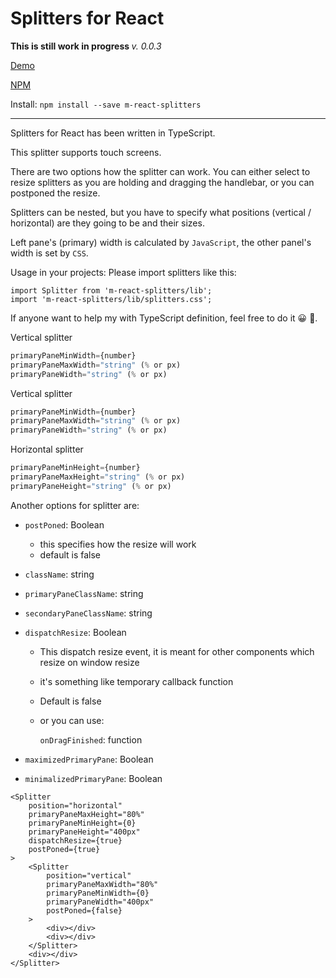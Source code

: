 # Splitters for React

<b>This is still work in progress </b>
<i>v. 0.0.3</i>

[Demo](https://martinnov92.github.io/React-Splitters/)

[NPM](https://www.npmjs.com/package/m-react-splitters)

Install: `npm install --save m-react-splitters` 

---------

Splitters for React has been written in TypeScript.

This splitter supports touch screens.

There are two options how the splitter can work.
You can either select to resize splitters as you are holding and dragging the handlebar, or you can
postponed the resize.

Splitters can be nested, but you have to specify what positions (vertical / horizontal) are they going to be and their sizes.

Left pane's (primary) width is calculated by `JavaScript`, the other panel's width is set by `CSS`.

Usage in your projects:
Please import splitters like this:

```
import Splitter from 'm-react-splitters/lib';
import 'm-react-splitters/lib/splitters.css';
```

If anyone want to help my with TypeScript definition, feel free to do it 😀 💩.

Vertical splitter
```js
primaryPaneMinWidth={number}
primaryPaneMaxWidth="string" (% or px)
primaryPaneWidth="string" (% or px)
```

Vertical splitter
```js
primaryPaneMinWidth={number}
primaryPaneMaxWidth="string" (% or px)
primaryPaneWidth="string" (% or px)
```

Horizontal splitter
```js
primaryPaneMinHeight={number}
primaryPaneMaxHeight="string" (% or px)
primaryPaneHeight="string" (% or px)
```

Another options for splitter are:

* `postPoned`: Boolean

    * this specifies how the resize will work
    * default is false 

* `className`: string 
* `primaryPaneClassName`: string
* `secondaryPaneClassName`: string
* `dispatchResize`: Boolean
    
    * This dispatch resize event, it is meant for other components which resize on window resize
    * it's something like temporary callback function
    * Default is false

    * or you can use:
        
        `onDragFinished`: function

* `maximizedPrimaryPane`: Boolean
* `minimalizedPrimaryPane`: Boolean

```tsx
<Splitter
    position="horizontal"
    primaryPaneMaxHeight="80%"
    primaryPaneMinHeight={0}
    primaryPaneHeight="400px"
    dispatchResize={true}
    postPoned={true}
>    
    <Splitter
        position="vertical"
        primaryPaneMaxWidth="80%"
        primaryPaneMinWidth={0}
        primaryPaneWidth="400px"
        postPoned={false}
    >    
        <div></div>
        <div></div>
    </Splitter> 
    <div></div>
</Splitter> 
```